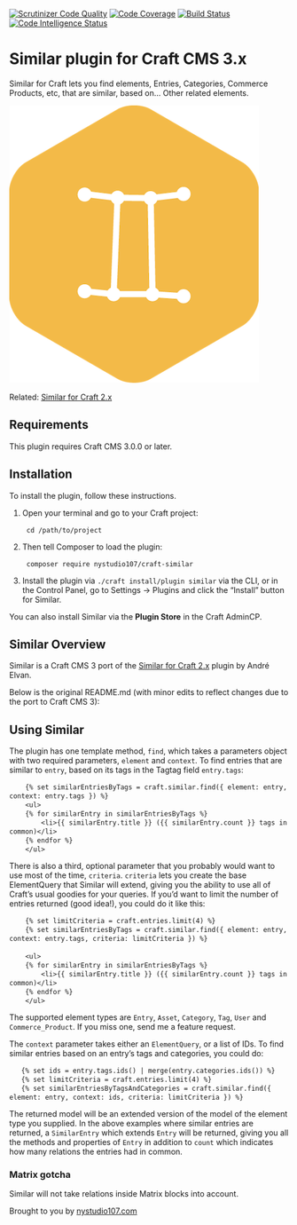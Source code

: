 [![Scrutinizer Code Quality](https://scrutinizer-ci.com/g/nystudio107/craft-similar/badges/quality-score.png?b=v1)](https://scrutinizer-ci.com/g/nystudio107/craft-similar/?branch=v1) [![Code Coverage](https://scrutinizer-ci.com/g/nystudio107/craft-similar/badges/coverage.png?b=v1)](https://scrutinizer-ci.com/g/nystudio107/craft-similar/?branch=v1) [![Build Status](https://scrutinizer-ci.com/g/nystudio107/craft-similar/badges/build.png?b=v1)](https://scrutinizer-ci.com/g/nystudio107/craft-similar/build-status/v1) [![Code Intelligence Status](https://scrutinizer-ci.com/g/nystudio107/craft-similar/badges/code-intelligence.svg?b=v1)](https://scrutinizer-ci.com/code-intelligence)

# Similar plugin for Craft CMS 3.x

Similar for Craft lets you find elements, Entries, Categories, Commerce Products, etc, that are similar, based on... Other related elements.

![Screenshot](./resources/img/plugin-logo.png)

Related: [Similar for Craft 2.x](https://github.com/aelvan/Similar-Craft)

## Requirements

This plugin requires Craft CMS 3.0.0 or later.

## Installation

To install the plugin, follow these instructions.

1. Open your terminal and go to your Craft project:

        cd /path/to/project

2. Then tell Composer to load the plugin:

        composer require nystudio107/craft-similar

3. Install the plugin via `./craft install/plugin similar` via the CLI, or in the Control Panel, go to Settings → Plugins and click the “Install” button for Similar.

You can also install Similar via the **Plugin Store** in the Craft AdminCP.

## Similar Overview

Similar is a Craft CMS 3 port of the [Similar for Craft 2.x](https://github.com/aelvan/Similar-Craft) plugin by André Elvan.

Below is the original README.md (with minor edits to reflect changes due to the port to Craft CMS 3):

## Using Similar

The plugin has one template method, `find`, which takes a parameters object with two required parameters, `element` and `context`. To find entries that are similar to `entry`, based on its tags in the Tagtag field `entry.tags`:

```twig
    {% set similarEntriesByTags = craft.similar.find({ element: entry, context: entry.tags }) %}
    <ul>
    {% for similarEntry in similarEntriesByTags %}
        <li>{{ similarEntry.title }} ({{ similarEntry.count }} tags in common)</li>
    {% endfor %}
    </ul>
```

There is also a third, optional parameter that you probably would want to use most of the time, `criteria`. `criteria` lets you create the base ElementQuery that Similar will extend, giving you the ability to use all of Craft’s usual goodies for your queries. If you’d want to limit the number of entries returned (good idea!), you could do it like this:

```twig
    {% set limitCriteria = craft.entries.limit(4) %}
    {% set similarEntriesByTags = craft.similar.find({ element: entry, context: entry.tags, criteria: limitCriteria }) %}
    
    <ul>
    {% for similarEntry in similarEntriesByTags %}
        <li>{{ similarEntry.title }} ({{ similarEntry.count }} tags in common)</li>
    {% endfor %}
    </ul>
```

The supported element types are `Entry`, `Asset`, `Category`, `Tag`, `User` and `Commerce_Product`. If you miss one, send me a feature request.

The `context` parameter takes either an `ElementQuery`, or a list of IDs. To find similar entries based on an entry’s tags and categories, you could do:

 ```twig
    {% set ids = entry.tags.ids() | merge(entry.categories.ids()) %}
    {% set limitCriteria = craft.entries.limit(4) %}
    {% set similarEntriesByTagsAndCategories = craft.similar.find({ element: entry, context: ids, criteria: limitCriteria }) %}
```

The returned model will be an extended version of the model of the element type you supplied. In the above examples where similar entries are returned, a `SimilarEntry` which extends `Entry` will be returned, giving you all the methods and properties of `Entry` in addition to `count` which indicates how many relations the entries had in common.

### Matrix gotcha

Similar will not take relations inside Matrix blocks into account. 

Brought to you by [nystudio107.com](https://nystudio107.com/)
